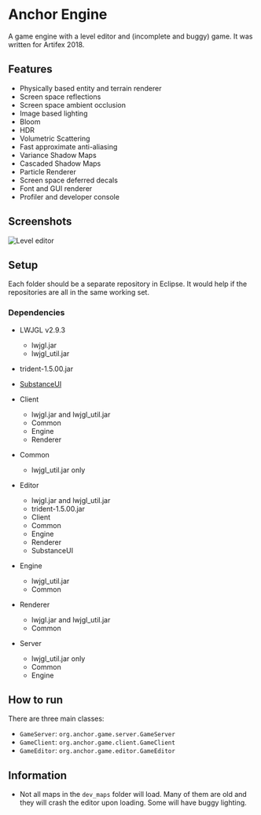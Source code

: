 # Anchor Engine

A game engine with a level editor and (incomplete and buggy) game. It was written for Artifex 2018.

## Features
* Physically based entity and terrain renderer
* Screen space reflections
* Screen space ambient occlusion
* Image based lighting
* Bloom
* HDR
* Volumetric Scattering
* Fast approximate anti-aliasing
* Variance Shadow Maps
* Cascaded Shadow Maps
* Particle Renderer
* Screen space deferred decals
* Font and GUI renderer
* Profiler and developer console

## Screenshots

![Level editor](https://i.gyazo.com/7098149793f0a5ef458b8ee9095241b8.png)

## Setup

Each folder should be a separate repository in Eclipse. It would help if the repositories are all in the same working set.

### Dependencies

* LWJGL v2.9.3
  * lwjgl.jar
  * lwjgl_util.jar
* trident-1.5.00.jar
* [SubstanceUI](https://github.com/dentmaged/substance)

* Client
  * lwjgl.jar and lwjgl_util.jar
  * Common
  * Engine
  * Renderer
* Common
  * lwjgl_util.jar only
* Editor
  * lwjgl.jar and lwjgl_util.jar
  * trident-1.5.00.jar
  * Client
  * Common
  * Engine
  * Renderer
  * SubstanceUI
* Engine
  * lwjgl_util.jar
  * Common
* Renderer
  * lwjgl.jar and lwjgl_util.jar
  * Common
* Server
  * lwjgl_util.jar only
  * Common
  * Engine

## How to run

There are three main classes:
* `GameServer`: `org.anchor.game.server.GameServer`
* `GameClient`: `org.anchor.game.client.GameClient`
* `GameEditor`: `org.anchor.game.editor.GameEditor`

## Information

* Not all maps in the `dev_maps` folder will load. Many of them are old and they will crash the editor upon loading. Some will have buggy lighting.

